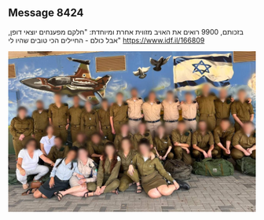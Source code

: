 ## Message 8424

בזכותם, 9900 רואים את האויב מזווית אחרת ומיוחדת:
"חלקם מפענחים יוצאי דופן, אבל כולם - החיילים הכי טובים שהיו לי"
https://www.idf.il/166809

![Photo](8424/8424_photo.jpg)

